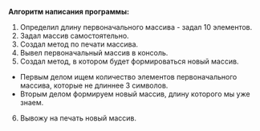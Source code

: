 **Алгоритм написания программы:**
1. Определил длину первоначального массива - задал 10 элементов.
2. Задал массив самостоятельно.
3. Создал метод по печати массива.
4. Вывел первоначальный массив в консоль. 
5. Создал метод, в котором будет формироваться новый массив.
* Первым делом ищем количество элементов первоначального массива, которые не длиннее 3 символов.
* Вторым делом формируем новый массив, длину которого мы уже знаем.
6. Вывожу на печать новый массив.
